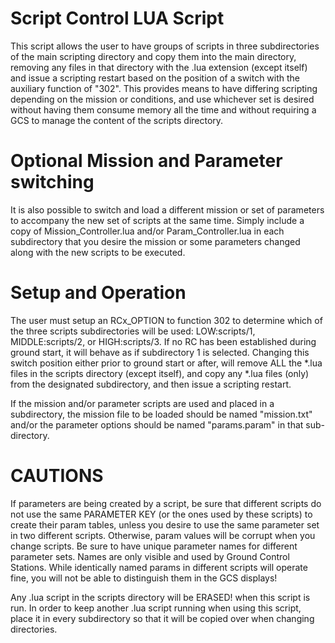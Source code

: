 # Script Control LUA Script

This script allows the user to have groups of scripts in three subdirectories of the main scripting directory and copy them into the main directory, removing any files in that directory with the .lua extension (except itself) and issue a scripting restart based on the position of a switch with the auxiliary function of "302". This provides  means to have differing scripting depending on the mission or conditions, and use whichever set is desired without having them consume memory all the time and without requiring a GCS to manage the content of the scripts directory.

# Optional Mission and Parameter switching

It is also possible to switch and load a different mission or set of parameters to accompany the new set of scripts at the same time. Simply include a copy of Mission_Controller.lua and/or Param_Controller.lua in each subdirectory that you desire the mission or some parameters changed along with the new scripts to be executed. 

# Setup and Operation

The user must setup an RCx_OPTION to function 302 to determine which of the three scripts subdirectories will be used: LOW:scripts/1, MIDDLE:scripts/2, or HIGH:scripts/3. If no RC has been established during ground start, it will behave as if subdirectory 1 is selected. Changing this switch position either prior to ground start or after, will remove ALL the *.lua files in the scripts directory (except itself), and copy any *.lua files (only) from the designated subdirectory, and then issue a scripting restart. 

If the mission and/or parameter scripts are used and placed in a subdirectory, the mission file to be loaded should be named "mission.txt" and/or the parameter options should be named "params.param" in that sub-directory.

# CAUTIONS

If parameters are being created by a script, be sure that different scripts  do not use the same PARAMETER KEY (or the ones used by these scripts) to create their param tables, unless you desire to use the same parameter set in two different scripts. Otherwise, param values will be corrupt when you change scripts.
Be sure to have unique parameter names for different parameter sets. Names are only visible and used by Ground Control Stations. While identically named params in different scripts will operate fine, you will not be able to distinguish them in the GCS displays!

Any .lua script in the scripts directory will be ERASED! when this script is run. In order to keep another .lua script running when using this script, place it in every subdirectory so that it will be copied over when changing directories.


